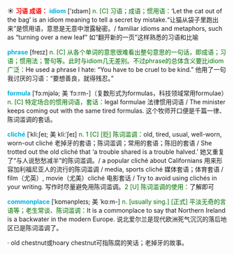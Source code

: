 ☀ <font color="red">**习语 成语：**</font>
<font color="sky blue">**idiom**</font> ['ɪdɪəm] 
<font color="rgb(227, 108, 9)">n. [C] 习语；成语；惯用语：</font>‘Let the cat out of the bag’ is an idiom meaning to tell a secret by mistake.“让猫从袋子里跑出来”是惯用语，意思是无意中泄露秘密。/ familiar idioms and metaphors, such as “turning over a new leaf” 如“翻开新的一页”这样熟悉的习语和比喻

<font color="sky blue">**phrase**</font> [freɪz] 
<font color="rgb(227, 108, 9)">n. [C] 从各个单词的意思很难看出整句意思的一句话，即成语；习语；惯用法；警句等。此时与idiom几无差别。不过phrase的总体含义要比idiom广泛：</font>He used a phrase I hate: “You have to be cruel to be kind.” 他用了一句我讨厌的习语：“要想善良，就得残忍。”
           
<font color="sky blue">**formula**</font> [ˈfɔ:mjələ; 美 ˈfɔ:rm-]（复数形式为formulas，科技领域常用formulae）
<font color="rgb(227, 108, 9)">n. [C] 特定场合的惯用词语，套话：</font>legal formulae 法律惯用词语 / The minister keeps coming out with the same tired formulas. 这个牧师开口便是千篇一律、陈词滥调的套话。
           
<font color="sky blue">**cliché**</font> [ˈkli:ʃeɪ; 美 kli:ˈʃeɪ]
<font color="rgb(227, 108, 9)">n. 1 [C] [贬] 陈词滥调：</font>old, tired, usual, well-worn, worn-out cliché 老掉牙的套语；陈词滥调；常用的套语；陈旧的套语 / She trotted out the old cliché that ‘a trouble shared is a trouble halved.’ 她又重复了“与人说愁愁减半”的陈词滥调。/ a popular cliché about Californians 用来形容加利福尼亚人的流行的陈词滥调 / media, sports cliché 媒体套语；体育套语 / film（尤英）, movie（尤美）cliché 电影套话 / Try to avoid using clichés in your writing. 写作时尽量避免用陈词滥调。<font color="rgb(227, 108, 9)">2 [U] 陈词滥调的使用：</font>了解即可

<font color="sky blue">**commonplace**</font> [ˈkɒmənpleɪs; 美 ˈkɑ:m-]
<font color="rgb(227, 108, 9)">n. [usually sing.] [正式] 平淡无奇的言语等；老生常谈、陈词滥调：</font>It is a commonplace to say that Northern Ireland is a backwater in the modern Europe. 说北爱尔兰是现代欧洲死气沉沉的落后地区已是陈词滥调了。

· old chestnut或hoary chestnut可指陈腐的笑话；老掉牙的故事。